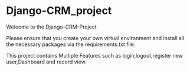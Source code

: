# Django-CRM_project

Welcome to the Django-CRM-Project

Please ensure that you create your own virtual environment and install all the necessary packages via the requirements.txt file.

This project contains Multiple Features such as login,logout,register new user,Dashboard and record view.